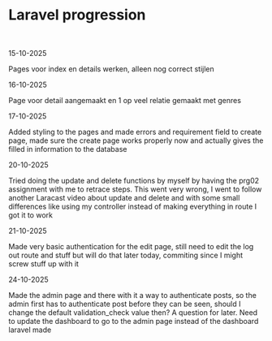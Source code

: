 <h1>Laravel progression</h1>
<br>
<p>15-10-2025</p>
<p>Pages voor index en details werken, alleen nog correct stijlen</p>

<p>16-10-2025</p>
<p>Page voor detail aangemaakt en 1 op veel relatie gemaakt met genres</p>

<p>17-10-2025</p>
<p>Added styling to the pages and made errors and requirement field to create page, 
made sure the create page works properly now and actually gives the filled in information to the database</p>

<p>20-10-2025</p>
<p> Tried doing the update and delete functions by myself by having the prg02 assignment with me to retrace steps.
This went very wrong, I went to follow another Laracast video about update and delete and with some small differences like
using my controller instead of making everything in route I got it to work</p>

<p>21-10-2025</p>
<p>Made very basic authentication for the edit page, still need to edit the log out route and stuff
but will do that later today, commiting since I might screw stuff up with it</p>

<p>24-10-2025</p>
<p>Made the admin page and there with it a way to authenticate posts, so the admin first has to authenticate post
before they can be seen, should I change the default validation_check value then? A question for later.
Need to update the dashboard to go to the admin page instead of the dashboard laravel made</p>
